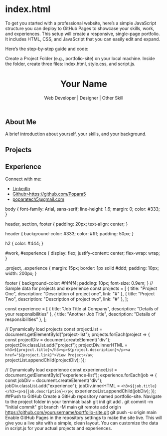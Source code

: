 # index.html
To get you started with a professional website, here’s a simple JavaScript structure you can deploy to GitHub Pages to showcase your skills, work, and experiences. This setup will create a responsive, single-page portfolio. It includes HTML, CSS, and JavaScript that you can easily edit and expand.

Here’s the step-by-step guide and code:

Create a Project Folder (e.g., portfolio-site) on your local machine.
Inside the folder, create three files: index.html, style.css, and script.js.
<!DOCTYPE html>
<html lang="en">
<head>
  <meta charset="UTF-8">
  <meta name="viewport" content="width=device-width, initial-scale=1.0">
  <title>Your Name | Portfolio</title>
  <link rel="stylesheet" href="style.css">
</head>
<body>
  <header>
    <h1>Your Name</h1>
    <p>Web Developer | Designer | Other Skill</p>
  </header>

  <section id="about">
    <h2>About Me</h2>
    <p>A brief introduction about yourself, your skills, and your background.</p>
  </section>

  <section id="work">
    <h2>Projects</h2>
    <div class="project-list" id="project-list"></div>
  </section>

  <section id="experience">
    <h2>Experience</h2>
    <div id="experience-list"></div>
  </section>

  <footer>
    <p>Connect with me:</p>
    <ul>
      <li><a href=https://www.linkedin.com/in/patience-opara-active-public-trust-security-clearance-268930248/>LinkedIn</a></li>
      <li><a href=Github>Github>https://github.com/Popara5</a></li>
      <li><a href=Email>poparatech5@gmail.com</a></li>
    </ul>
  </footer>

  <script src="script.js"></script>
</body>
</html>
body {
  font-family: Arial, sans-serif;
  line-height: 1.6;
  margin: 0;
  color: #333;
}

header, section, footer {
  padding: 20px;
  text-align: center;
}

header {
  background-color: #333;
  color: #fff;
  padding: 50px;
}

h2 {
  color: #444;
}

#work, #experience {
  display: flex;
  justify-content: center;
  flex-wrap: wrap;
}

.project, .experience {
  margin: 15px;
  border: 1px solid #ddd;
  padding: 10px;
  width: 200px;
}

footer {
  background-color: #f4f4f4;
  padding: 10px;
  font-size: 0.9em;
}
// Sample data for projects and experience
const projects = [
  { title: "Project One", description: "Description of project one", link: "#" },
  { title: "Project Two", description: "Description of project two", link: "#" },
];

const experience = [
  { title: "Job Title at Company", description: "Details of your responsibilities" },
  { title: "Another Job Title", description: "Details of responsibilities" },
];

// Dynamically load projects
const projectList = document.getElementById("project-list");
projects.forEach(project => {
  const projectDiv = document.createElement("div");
  projectDiv.classList.add("project");
  projectDiv.innerHTML = `<h3>${project.title}</h3><p>${project.description}</p><a href="${project.link}">View Project</a>`;
  projectList.appendChild(projectDiv);
});

// Dynamically load experience
const experienceList = document.getElementById("experience-list");
experience.forEach(job => {
  const jobDiv = document.createElement("div");
  jobDiv.classList.add("experience");
  jobDiv.innerHTML = `<h3>${job.title}</h3><p>${job.description}</p>`;
  experienceList.appendChild(jobDiv);
});
##Push to GitHub
Create a GitHub repository named portfolio-site.
Navigate to the project folder in your terminal:
bash
git init
git add .
git commit -m "Initial commit"
git branch -M main
git remote add origin https://github.com/yourusername/portfolio-site.git
git push -u origin main
Enable GitHub Pages in the repository settings to make the site live.
This will give you a live site with a simple, clean layout. You can customize the data in script.js for your actual projects and experiences.


